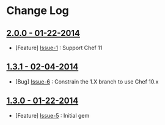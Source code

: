 Change Log
==========

[2.0.0 - 01-22-2014](https://github.com/cerner/knife-tar/issues?milestone=1&state=closed)
-----------------------------------------------------------------------------------------

  * [Feature] [Issue-1](https://github.com/cerner/knife-tar/issues/1) : Support Chef 11

[1.3.1 - 02-04-2014](https://github.com/cerner/knife-tar/issues?milestone=4&state=closed)
-----------------------------------------------------------------------------------------

  * [Bug] [Issue-6](https://github.com/cerner/knife-tar/issues/6) : Constrain the 1.X branch to use Chef 10.x

[1.3.0 - 01-22-2014](https://github.com/cerner/knife-tar/issues?milestone=2&state=closed)
-----------------------------------------------------------------------------------------

  * [Feature] [Issue-5](https://github.com/cerner/knife-tar/issues/5) : Initial gem

